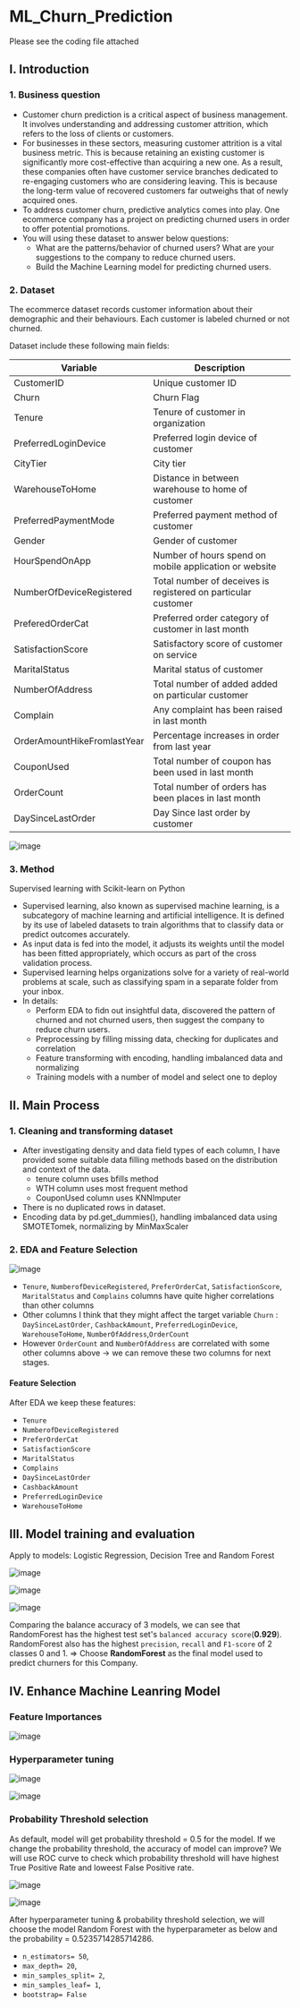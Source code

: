 # ML_Churn_Prediction

Please see the coding file attached

## I. Introduction

### 1. Business question

- Customer churn prediction is a critical aspect of business management. It involves understanding and addressing customer attrition, which refers to the loss of clients or customers.
- For businesses in these sectors, measuring customer attrition is a vital business metric. This is because retaining an existing customer is significantly more cost-effective than acquiring a new one. As a result, these companies often have customer service branches dedicated to re-engaging customers who are considering leaving. This is because the long-term value of recovered customers far outweighs that of newly acquired ones.
- To address customer churn, predictive analytics comes into play. One ecommerce company has a project on predicting churned users in order to offer potential promotions.
- You will using these dataset to answer below questions:
  - What are the patterns/behavior of churned users? What are your suggestions to the company to reduce churned users.
  - Build the Machine Learning model for predicting churned users.

### 2. Dataset
The ecommerce dataset records customer information about their demographic and their behaviours. Each customer is labeled churned or not churned.

Dataset include these following main fields:

| Variable | Description |
| -- | -- |
| CustomerID | Unique customer ID |
| Churn | Churn Flag |
| Tenure | Tenure of customer in organization |
| PreferredLoginDevice | Preferred login device of customer |
| CityTier | City tier |
| WarehouseToHome | Distance in between warehouse to home of customer |
| PreferredPaymentMode | Preferred payment method of customer |
| Gender | Gender of customer |
| HourSpendOnApp | Number of hours spend on mobile application or website |
| NumberOfDeviceRegistered | Total number of deceives is registered on particular customer |
| PreferedOrderCat | Preferred order category of customer in last month |
| SatisfactionScore | Satisfactory score of customer on service |
| MaritalStatus | Marital status of customer |
| NumberOfAddress | Total number of added added on particular customer |
| Complain | Any complaint has been raised in last month |
| OrderAmountHikeFromlastYear | Percentage increases in order from last year |
| CouponUsed | Total number of coupon has been used in last month |
| OrderCount | Total number of orders has been places in last month |
| DaySinceLastOrder | Day Since last order by customer |

![image](https://i.imgur.com/ejvpwgP.png)


### 3. Method
Supervised learning with Scikit-learn on Python
- Supervised learning, also known as supervised machine learning, is a subcategory of machine learning and artificial intelligence. It is defined by its use of labeled datasets to train algorithms that to classify data or predict outcomes accurately.
- As input data is fed into the model, it adjusts its weights until the model has been fitted appropriately, which occurs as part of the cross validation process.
- Supervised learning helps organizations solve for a variety of real-world problems at scale, such as classifying spam in a separate folder from your inbox.
- In details:
  - Perform EDA to fidn out insightful data, discovered the pattern of churned and not churned users, then suggest the company to reduce churn users.
  - Preprocessing by filling missing data, checking for duplicates and correlation
  - Feature transforming with encoding, handling imbalanced data and normalizing
  - Training models with a number of model and select one to deploy

## II. Main Process

### 1. Cleaning and transforming dataset

- After investigating density and data field types of each column, I have provided some suitable data filling methods based on the distribution and context of the data.
  - tenure column uses bfills method
  - WTH column uses most frequent method
  - CouponUsed column uses KNNImputer
- There is no duplicated rows in dataset.
- Encoding data by pd.get_dummies(), handling imbalanced data using SMOTETomek, normalizing by MinMaxScaler

### 2. EDA and Feature Selection

![image](https://i.imgur.com/P3lHMVP.png)

- `Tenure`, `NumberofDeviceRegistered`, `PreferOrderCat`, `SatisfactionScore`, `MaritalStatus` and `Complains` columns have quite higher correlations than other columns
- Other columns I think that they might affect the target variable `Churn` : `DaySinceLastOrder`, `CashbackAmount`, `PreferredLoginDevice`, `WarehouseToHome`, `NumberOfAddress`,`OrderCount`   
-  However `OrderCount` and `NumberOfAddress` are correlated with some other columns above -> we can remove these two columns for next stages.

#### Feature Selection
After EDA we keep these features: 
-  `Tenure`
-  `NumberofDeviceRegistered`
-  `PreferOrderCat`
-  `SatisfactionScore`
-  `MaritalStatus`
-  `Complains`
-  `DaySinceLastOrder`
-  `CashbackAmount`
-  `PreferredLoginDevice`
-  `WarehouseToHome`

## III. Model training and evaluation

Apply to models: Logistic Regression, Decision Tree and Random Forest

![image](https://i.imgur.com/dZRiZa4.png)

![image](https://i.imgur.com/aKp1v2V.png)

![image](https://i.imgur.com/hIFZ8aY.png)

Comparing the balance accuracy of 3 models, we can see that RandomForest has the highest test set's `balanced accuracy score`(**0.929**). 
RandomForest also has the highest `precision`, `recall` and `F1-score` of 2 classes 0 and 1. => Choose **RandomForest** as the final model used to predict churners for this Company.

## IV. Enhance Machine Leanring Model

### Feature Importances

![image](https://i.imgur.com/EckNcEJ.png)

### Hyperparameter tuning
![image](https://i.imgur.com/rgvMpXs.png)

![image](https://i.imgur.com/jpreUD7.png)

### Probability Threshold selection

As default, model will get probability threshold = 0.5 for the model. If we change the probability threshold, the accuracy of model can improve? We will use ROC curve to check which probability threshold will have highest True Positive Rate and loweest False Positive rate.

![image](https://i.imgur.com/tRe1V5E.png)

![image](https://i.imgur.com/mVIy8XG.png)

After hyperparameter tuning & probability threshold selection, we will choose the model Random Forest with the hyperparameter as below and the probability = 0.5235714285714286.
- `n_estimators= 50`,
- `max_depth= 20`,
- `min_samples_split= 2`,
- `min_samples_leaf= 1`,
- `bootstrap= False`










